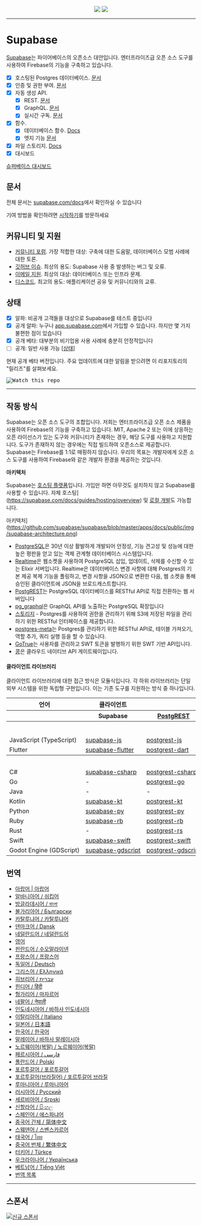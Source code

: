 <p align="center">
<img src="https://user-images.githubusercontent.com/8291514/213727234-cda046d6-28c6-491a-b284-b86c5cede25d.png#gh-light-mode-only">
<img src="https://user-images.githubusercontent.com/8291514/213727225-56186826-bee8-43b5-9b15-86e839d89393.png#gh-dark-mode-only">
</p>

---

# Supabase

[Supabase](https://supabase.com)는 파이어베이스의 오픈소스 대안입니다. 엔터프라이즈급 오픈 소스 도구를 사용하여 Firebase의 기능을 구축하고 있습니다.

- [x] 호스팅된 Postgres 데이터베이스. [문서](https://supabase.com/docs/guides/database)
- [x] 인증 및 권한 부여. [문서](https://supabase.com/docs/guides/auth)
- [x] 자동 생성 API.
  - [x] REST. [문서](https://supabase.com/docs/guides/api#rest-api-overview)
  - [x] GraphQL. [문서](https://supabase.com/docs/guides/api#graphql-api-overview)
  - [x] 실시간 구독. [문서](https://supabase.com/docs/guides/api#realtime-api-overview)
- [x] 함수.
  - [x] 데이터베이스 함수. [Docs](https://supabase.com/docs/guides/database/functions)
  - [x] 엣지 기능 [문서](https://supabase.com/docs/guides/functions)
- [x] 파일 스토리지. [Docs](https://supabase.com/docs/guides/storage)
- [x] 대시보드

[슈퍼베이스 대시보드](https://raw.githubusercontent.com/supabase/supabase/master/apps/www/public/images/github/supabase-dashboard.png)

## 문서

전체 문서는 [supabase.com/docs](https://supabase.com/docs)에서 확인하실 수 있습니다

기여 방법을 확인하려면 [시작하기](../DEVELOPERS.md)를 방문하세요

## 커뮤니티 및 지원

- [커뮤니티 포럼](https://github.com/supabase/supabase/discussions). 가장 적합한 대상: 구축에 대한 도움말, 데이터베이스 모범 사례에 대한 토론.
- [깃허브 이슈](https://github.com/supabase/supabase/issues). 최상의 용도: Supabase 사용 중 발생하는 버그 및 오류.
- [이메일 지원](https://supabase.com/docs/support#business-support). 최상의 대상: 데이터베이스 또는 인프라 문제.
- [디스코드](https://discord.supabase.com). 최고의 용도: 애플리케이션 공유 및 커뮤니티와의 교류.

## 상태

- [x] 알파: 비공개 고객들을 대상으로 Supabase를 테스트 중입니다
- [x] 공개 알파: 누구나 [app.supabase.com](https://app.supabase.com)에서 가입할 수 있습니다. 하지만 몇 가지 불편한 점이 있습니다
- [x] 공개 베타: 대부분의 비기업용 사용 사례에 충분히 안정적입니다
- [ ] 공개: 일반 사용 가능 [[상태](https://supabase.com/docs/guides/getting-started/features#feature-status)]

현재 공개 베타 버전입니다. 주요 업데이트에 대한 알림을 받으려면 이 리포지토리의 "릴리즈"를 살펴보세요.

<kbd><img src="https://raw.githubusercontent.com/supabase/supabase/d5f7f413ab356dc1a92075cb3cee4e40a957d5b1/web/static/watch-repo.gif" alt="Watch this repo"/></kbd>

---

## 작동 방식

Supabase는 오픈 소스 도구의 조합입니다. 저희는 엔터프라이즈급 오픈 소스 제품을 사용하여 Firebase의 기능을 구축하고 있습니다. MIT, Apache 2 또는 이에 상응하는 오픈 라이선스가 있는 도구와 커뮤니티가 존재하는 경우, 해당 도구를 사용하고 지원합니다. 도구가 존재하지 않는 경우에는 직접 빌드하여 오픈소스로 제공합니다. Supabase는 Firebase를 1:1로 매핑하지 않습니다. 우리의 목표는 개발자에게 오픈 소스 도구를 사용하여 Firebase와 같은 개발자 환경을 제공하는 것입니다.

**아키텍처**

Supabase는 [호스팅 플랫폼](https://app.supabase.com)입니다. 가입만 하면 아무것도 설치하지 않고 Supabase를 사용할 수 있습니다.
자체 호스팅](https://supabase.com/docs/guides/hosting/overview) 및 [로컬 개발](https://supabase.com/docs/guides/local-development)도 가능합니다.

아키텍처](https://github.com/supabase/supabase/blob/master/apps/docs/public/img/supabase-architecture.png)

- [PostgreSQL](https://www.postgresql.org/)은 30년 이상 활발하게 개발되어 안정성, 기능 견고성 및 성능에 대한 높은 평판을 얻고 있는 객체 관계형 데이터베이스 시스템입니다.
- [Realtime](https://github.com/supabase/realtime)은 웹소켓을 사용하여 PostgreSQL 삽입, 업데이트, 삭제를 수신할 수 있는 Elixir 서버입니다. Realtime은 데이터베이스 변경 사항에 대해 Postgres의 기본 제공 복제 기능을 폴링하고, 변경 사항을 JSON으로 변환한 다음, 웹 소켓을 통해 승인된 클라이언트에 JSON을 브로드캐스트합니다.
- [PostgREST](http://postgrest.org/)는 PostgreSQL 데이터베이스를 RESTful API로 직접 전환하는 웹 서버입니다
- [pg_graphql](http://github.com/supabase/pg_graphql/)은 GraphQL API를 노출하는 PostgreSQL 확장입니다
- [스토리지](https://github.com/supabase/storage-api) - Postgres를 사용하여 권한을 관리하기 위해 S3에 저장된 파일을 관리하기 위한 RESTful 인터페이스를 제공합니다.
- [postgres-meta](https://github.com/supabase/postgres-meta)는 Postgres를 관리하기 위한 RESTful API로, 테이블 가져오기, 역할 추가, 쿼리 실행 등을 할 수 있습니다.
- [GoTrue](https://github.com/netlify/gotrue)는 사용자를 관리하고 SWT 토큰을 발행하기 위한 SWT 기반 API입니다.
- [콩](https://github.com/Kong/kong)은 클라우드 네이티브 API 게이트웨이입니다.

#### 클라이언트 라이브러리

클라이언트 라이브러리에 대한 접근 방식은 모듈식입니다. 각 하위 라이브러리는 단일 외부 시스템을 위한 독립형 구현입니다. 이는 기존 도구를 지원하는 방식 중 하나입니다.

<table style="table-layout:fixed; white-space: nowrap;">
  <tr>
    <th>언어</th>
    <th>클라이언트</th>
    <th colspan="5">기능 클라이언트(Supabase 클라이언트에 번들로 제공)</th>
  </tr>
  
  <tr>
    <th></th>
    <th>Supabase</th>
    <th><a href="https://github.com/postgrest/postgrest" target="_blank" rel="noopener noreferrer">PostgREST</a></th>
    <th><a href="https://github.com/supabase/gotrue" target="_blank" rel="noopener noreferrer">GoTrue</a></th>
    <th><a href="https://github.com/supabase/realtime" target="_blank" rel="noopener noreferrer">Realtime</a></th>
    <th><a href="https://github.com/supabase/storage-api" target="_blank" rel="noopener noreferrer">Storage</a></th>
    <th>Functions</th>
  </tr>
  <!-- TEMPLATE FOR NEW ROW -->
  <!-- START ROW
  <tr>
    <td>lang</td>
    <td><a href="https://github.com/supabase-community/supabase-lang" target="_blank" rel="noopener noreferrer">supabase-lang</a></td>
    <td><a href="https://github.com/supabase-community/postgrest-lang" target="_blank" rel="noopener noreferrer">postgrest-lang</a></td>
    <td><a href="https://github.com/supabase-community/gotrue-lang" target="_blank" rel="noopener noreferrer">gotrue-lang</a></td>
    <td><a href="https://github.com/supabase-community/realtime-lang" target="_blank" rel="noopener noreferrer">realtime-lang</a></td>
    <td><a href="https://github.com/supabase-community/storage-lang" target="_blank" rel="noopener noreferrer">storage-lang</a></td>
  </tr>
  END ROW -->
  
  <th colspan="7">⚡️ 공식 ⚡️</th>
  
  <tr>
    <td>JavaScript (TypeScript)</td>
    <td><a href="https://github.com/supabase/supabase-js" target="_blank" rel="noopener noreferrer">supabase-js</a></td>
    <td><a href="https://github.com/supabase/postgrest-js" target="_blank" rel="noopener noreferrer">postgrest-js</a></td>
    <td><a href="https://github.com/supabase/gotrue-js" target="_blank" rel="noopener noreferrer">gotrue-js</a></td>
    <td><a href="https://github.com/supabase/realtime-js" target="_blank" rel="noopener noreferrer">realtime-js</a></td>
    <td><a href="https://github.com/supabase/storage-js" target="_blank" rel="noopener noreferrer">storage-js</a></td>
    <td><a href="https://github.com/supabase/functions-js" target="_blank" rel="noopener noreferrer">functions-js</a></td>
  </tr>
    <tr>
    <td>Flutter</td>
    <td><a href="https://github.com/supabase/supabase-flutter" target="_blank" rel="noopener noreferrer">supabase-flutter</a></td>
    <td><a href="https://github.com/supabase/postgrest-dart" target="_blank" rel="noopener noreferrer">postgrest-dart</a></td>
    <td><a href="https://github.com/supabase/gotrue-dart" target="_blank" rel="noopener noreferrer">gotrue-dart</a></td>
    <td><a href="https://github.com/supabase/realtime-dart" target="_blank" rel="noopener noreferrer">realtime-dart</a></td>
    <td><a href="https://github.com/supabase/storage-dart" target="_blank" rel="noopener noreferrer">storage-dart</a></td>
    <td><a href="https://github.com/supabase/functions-dart" target="_blank" rel="noopener noreferrer">functions-dart</a></td>
  </tr>
  
  <th colspan="7">💚 커뮤니티 💚</th>
  
  <tr>
    <td>C#</td>
    <td><a href="https://github.com/supabase-community/supabase-csharp" target="_blank" rel="noopener noreferrer">supabase-csharp</a></td>
    <td><a href="https://github.com/supabase-community/postgrest-csharp" target="_blank" rel="noopener noreferrer">postgrest-csharp</a></td>
    <td><a href="https://github.com/supabase-community/gotrue-csharp" target="_blank" rel="noopener noreferrer">gotrue-csharp</a></td>
    <td><a href="https://github.com/supabase-community/realtime-csharp" target="_blank" rel="noopener noreferrer">realtime-csharp</a></td>
    <td><a href="https://github.com/supabase-community/storage-csharp" target="_blank" rel="noopener noreferrer">storage-csharp</a></td>
    <td><a href="https://github.com/supabase-community/functions-csharp" target="_blank" rel="noopener noreferrer">functions-csharp</a></td>
  </tr>
  <tr>
    <td>Go</td>
    <td>-</td>
    <td><a href="https://github.com/supabase-community/postgrest-go" target="_blank" rel="noopener noreferrer">postgrest-go</a></td>
    <td><a href="https://github.com/supabase-community/gotrue-go" target="_blank" rel="noopener noreferrer">gotrue-go</a></td>
    <td>-</td>
    <td><a href="https://github.com/supabase-community/storage-go" target="_blank" rel="noopener noreferrer">storage-go</a></td>
    <td><a href="https://github.com/supabase-community/functions-go" target="_blank" rel="noopener noreferrer">functions-go</a></td>
  </tr>
  <tr>
    <td>Java</td>
    <td>-</td>
    <td>-</td>
    <td><a href="https://github.com/supabase-community/gotrue-java" target="_blank" rel="noopener noreferrer">gotrue-java</a></td>
    <td>-</td>
    <td><a href="https://github.com/supabase-community/storage-java" target="_blank" rel="noopener noreferrer">storage-java</a></td>
    <td>-</td>
  </tr>
  <tr>
    <td>Kotlin</td>
    <td><a href="https://github.com/supabase-community/supabase-kt" target="_blank" rel="noopener noreferrer">supabase-kt</a></td>
    <td><a href="https://github.com/supabase-community/supabase-kt/tree/master/Postgrest" target="_blank" rel="noopener noreferrer">postgrest-kt</a></td>
    <td><a href="https://github.com/supabase-community/supabase-kt/tree/master/GoTrue" target="_blank" rel="noopener noreferrer">gotrue-kt</a></td>
    <td><a href="https://github.com/supabase-community/supabase-kt/tree/master/Realtime" target="_blank" rel="noopener noreferrer">realtime-kt</a></td>
    <td><a href="https://github.com/supabase-community/supabase-kt/tree/master/Storage" target="_blank" rel="noopener noreferrer">storage-kt</a></td>
    <td><a href="https://github.com/supabase-community/supabase-kt/tree/master/Functions" target="_blank" rel="noopener noreferrer">functions-kt</a></td>
  </tr>
  <tr>
    <td>Python</td>
    <td><a href="https://github.com/supabase-community/supabase-py" target="_blank" rel="noopener noreferrer">supabase-py</a></td>
    <td><a href="https://github.com/supabase-community/postgrest-py" target="_blank" rel="noopener noreferrer">postgrest-py</a></td>
    <td><a href="https://github.com/supabase-community/gotrue-py" target="_blank" rel="noopener noreferrer">gotrue-py</a></td>
    <td><a href="https://github.com/supabase-community/realtime-py" target="_blank" rel="noopener noreferrer">realtime-py</a></td>
    <td><a href="https://github.com/supabase-community/storage-py" target="_blank" rel="noopener noreferrer">storage-py</a></td>
    <td><a href="https://github.com/supabase-community/functions-py" target="_blank" rel="noopener noreferrer">functions-py</a></td>
  </tr>
  <tr>
    <td>Ruby</td>
    <td><a href="https://github.com/supabase-community/supabase-rb" target="_blank" rel="noopener noreferrer">supabase-rb</a></td>
    <td><a href="https://github.com/supabase-community/postgrest-rb" target="_blank" rel="noopener noreferrer">postgrest-rb</a></td>
    <td>-</td>
    <td>-</td>
    <td>-</td>
    <td>-</td>
  </tr>
  <tr>
    <td>Rust</td>
    <td>-</td>
    <td><a href="https://github.com/supabase-community/postgrest-rs" target="_blank" rel="noopener noreferrer">postgrest-rs</a></td>
    <td>-</td>
    <td>-</td>
    <td>-</td>
    <td>-</td>
  </tr>
  <tr>
    <td>Swift</td>
    <td><a href="https://github.com/supabase-community/supabase-swift" target="_blank" rel="noopener noreferrer">supabase-swift</a></td>
    <td><a href="https://github.com/supabase-community/postgrest-swift" target="_blank" rel="noopener noreferrer">postgrest-swift</a></td>
    <td><a href="https://github.com/supabase-community/gotrue-swift" target="_blank" rel="noopener noreferrer">gotrue-swift</a></td>
    <td><a href="https://github.com/supabase-community/realtime-swift" target="_blank" rel="noopener noreferrer">realtime-swift</a></td>
    <td><a href="https://github.com/supabase-community/storage-swift" target="_blank" rel="noopener noreferrer">storage-swift</a></td>
    <td><a href="https://github.com/supabase-community/functions-swift" target="_blank" rel="noopener noreferrer">functions-swift</a></td>
  </tr>
  <tr>
    <td>Godot Engine (GDScript)</td>
    <td><a href="https://github.com/supabase-community/godot-engine.supabase" target="_blank" rel="noopener noreferrer">supabase-gdscript</a></td>
    <td><a href="https://github.com/supabase-community/postgrest-gdscript" target="_blank" rel="noopener noreferrer">postgrest-gdscript</a></td>
    <td><a href="https://github.com/supabase-community/gotrue-gdscript" target="_blank" rel="noopener noreferrer">gotrue-gdscript</a></td>
    <td><a href="https://github.com/supabase-community/realtime-gdscript" target="_blank" rel="noopener noreferrer">realtime-gdscript</a></td>
    <td><a href="https://github.com/supabase-community/storage-gdscript" target="_blank" rel="noopener noreferrer">storage-gdscript</a></td>
    <td><a href="https://github.com/supabase-community/functions-gdscript" target="_blank" rel="noopener noreferrer">functions-gdscript</a></td>
  </tr>
  
</table>

<!--- Remove this list if you're translating to another language, it's hard to keep updated across multiple files-->
<!--- Keep only the link to the list of translation files-->

## 번역

- [아랍어 | 아랍어](/i18n/README.ar.md)
- [알바니아어 / 쉬킵어](/i18n/README.sq.md)
- [방글라데시어 / বাংলা](/i18n/README.bn.md)
- [불가리아어 / Български](/i18n/README.bg.md)
- [카탈루냐어 / 카탈루냐어](/i18n/README.ca.md)
- [덴마크어 / Dansk](/i18n/README.da.md)
- [네덜란드어 / 네덜란드어](/i18n/README.nl.md)
- [영어](https://github.com/supabase/supabase)
- [핀란드어 / 수오말라이넨](/i18n/README.fi.md)
- [프랑스어 / 프랑스어](/i18n/README.fr.md)
- [독일어 / Deutsch](/i18n/README.de.md)
- [그리스어 / Ελληνικά](/i18n/README.gr.md)
- [히브리어 / עברית](/i18n/README.he.md)
- [힌디어 / हिंदी](/i18n/README.hi.md)
- [헝가리어 / 마자르어](/i18n/README.hu.md)
- [네팔어 / नेपाली](/i18n/README.ne.md)
- [인도네시아어 / 바하사 인도네시아](/i18n/README.id.md)
- [이탈리아어 / Italiano](/i18n/README.it.md)
- [일본어 / 日本語](/i18n/README.jp.md)
- [한국어 / 한국어](/i18n/README.ko.md)
- [말레이어 / 바하사 말레이시아](/i18n/README.ms.md)
- [노르웨이어(복말) / 노르웨이어(복말)](/i18n/README.nb-no.md)
- [페르시아어 / فارسی](/i18n/README.fa.md)
- [폴란드어 / Polski](/i18n/README.pl.md)
- [포르투갈어 / 포르투갈어](/i18n/README.pt.md)
- [포르투갈어(브라질어) / 포르투갈어 브라질](/i18n/README.pt-br.md)
- [루마니아어 / 루마니아어](/i18n/README.ro.md)
- [러시아어 / Pусский](/i18n/README.ru.md)
- [세르비아어 / Srpski](/i18n/README.sr.md)
- [신할라어 / සිංහල](/i18n/README.si.md)
- [스페인어 / 에스파냐어](/i18n/README.es.md)
- [중국어 간체 / 简体中文](/i18n/README.zh-cn.md)
- [스웨덴어 / 스벤스카르어](/i18n/README.sv.md)
- [태국어 / ไทย](/i18n/README.th.md)
- [중국어 번체 / 繁体中文](/i18n/README.zh-tw.md)
- [터키어 / Türkçe](/i18n/README.tr.md)
- [우크라이나어 / Українська](/i18n/README.uk.md)
- [베트남어 / Tiếng Việt](/i18n/README.vi-vn.md)
- [번역 목록](/i18n/languages.md) <!--- Keep only this -->

---

## 스폰서

[![신규 스폰서](https://user-images.githubusercontent.com/10214025/90518111-e74bbb00-e198-11ea-8f88-c9e3c1aa4b5b.png)](https://github.com/sponsors/supabase)
